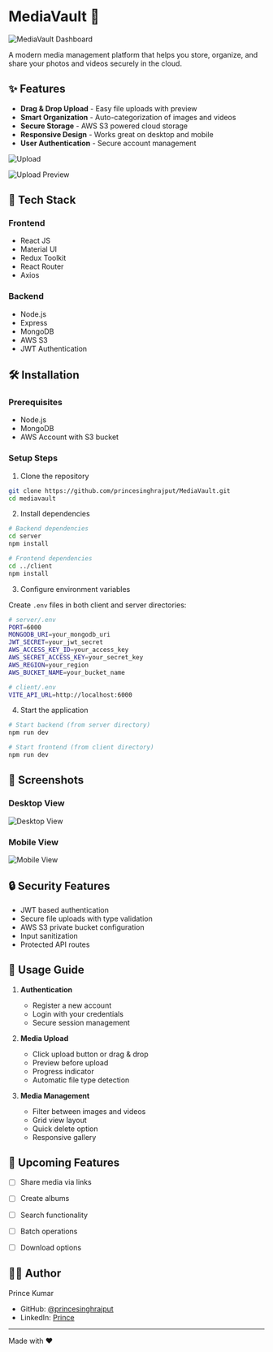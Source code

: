# MediaVault 📸

![MediaVault Dashboard](https://raw.githubusercontent.com/princesinghrajput/mediavault/main/screenshots/dashboard.png)

A modern media management platform that helps you store, organize, and share your photos and videos securely in the cloud.

## ✨ Features

- **Drag & Drop Upload** - Easy file uploads with preview
- **Smart Organization** - Auto-categorization of images and videos
- **Secure Storage** - AWS S3 powered cloud storage
- **Responsive Design** - Works great on desktop and mobile
- **User Authentication** - Secure account management

![Upload](https://raw.githubusercontent.com/princesinghrajput/mediavault/main/screenshots/upload.png)

![Upload Preview](https://raw.githubusercontent.com/princesinghrajput/mediavault/main/screenshots/preview.png)

## 🚀 Tech Stack

### Frontend
- React JS
- Material UI
- Redux Toolkit
- React Router
- Axios

### Backend
- Node.js
- Express
- MongoDB
- AWS S3
- JWT Authentication

## 🛠️ Installation

### Prerequisites
- Node.js
- MongoDB
- AWS Account with S3 bucket

### Setup Steps

1. Clone the repository
```bash
git clone https://github.com/princesinghrajput/MediaVault.git
cd mediavault
```

2. Install dependencies
```bash
# Backend dependencies
cd server
npm install

# Frontend dependencies
cd ../client
npm install
```

3. Configure environment variables

Create `.env` files in both client and server directories:

```bash
# server/.env
PORT=6000
MONGODB_URI=your_mongodb_uri
JWT_SECRET=your_jwt_secret
AWS_ACCESS_KEY_ID=your_access_key
AWS_SECRET_ACCESS_KEY=your_secret_key
AWS_REGION=your_region
AWS_BUCKET_NAME=your_bucket_name

# client/.env
VITE_API_URL=http://localhost:6000
```

4. Start the application
```bash
# Start backend (from server directory)
npm run dev

# Start frontend (from client directory)
npm run dev
```

## 📱 Screenshots

### Desktop View
![Desktop View](https://raw.githubusercontent.com/yourusername/mediavault/main/screenshots/desktop.png)

### Mobile View
![Mobile View](https://raw.githubusercontent.com/yourusername/mediavault/main/screenshots/mobile.png)

## 🔒 Security Features

- JWT based authentication
- Secure file uploads with type validation
- AWS S3 private bucket configuration
- Input sanitization
- Protected API routes

## 🎯 Usage Guide

1. **Authentication**
   - Register a new account
   - Login with your credentials
   - Secure session management

2. **Media Upload**
   - Click upload button or drag & drop
   - Preview before upload
   - Progress indicator
   - Automatic file type detection

3. **Media Management**
   - Filter between images and videos
   - Grid view layout
   - Quick delete option
   - Responsive gallery

## 🚧 Upcoming Features

- [ ] Share media via links
- [ ] Create albums
- [ ] Search functionality
- [ ] Batch operations
- [ ] Download options


## 👨‍💻 Author

Prince Kumar
- GitHub: [@princesinghrajput](https://github.com/princesinghrajput)
- LinkedIn: [Prince](https://www.linkedin.com/in/prince-kumar-05/)
---

Made with ❤️ 